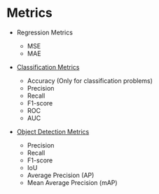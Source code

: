 # Metrics

- Regression Metrics
  - MSE
  - MAE

- [Classification Metrics](classification.md)
  - Accuracy (Only for classification problems)
  - Precision
  - Recall
  - F1-score
  - ROC
  - AUC

- [Object Detection Metrics](object_detection.md)
  - Precision
  - Recall
  - F1-score
  - IoU
  - Average Precision (AP)
  - Mean Average Precision (mAP)
